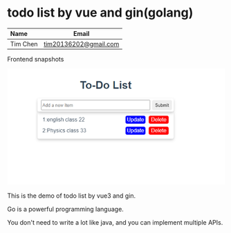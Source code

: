 # todo list by vue and gin(golang)

<!-- Tables -->

| Name     | Email                 |
| :------- | --------------------- |
| Tim Chen | tim20136202@gmail.com |

Frontend snapshots

![client](.\snapshots\todo.png)

This is the demo of todo list by vue3 and gin.

Go is a powerful programming language.

You don't need to write a lot like java, and you can implement
multiple APIs.
